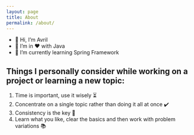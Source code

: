 ```yaml
---
layout: page
title: About
permalink: /about/
---
```


- 👋 Hi, I’m Avril
- 👀 I’m in ❤️  with Java
- 🌱 I’m currently learning Spring Framework


## Things I personally consider while working on a project or learning a new topic:
1. Time is important, use it wisely ⏳
2. Concentrate on a single topic rather than doing it all at once ✔️
3. Consistency is the key 🔑
4. Learn what you like, clear the basics and then work with problem variations 📚


